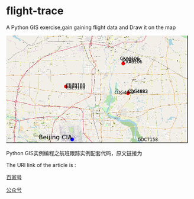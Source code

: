# flight-trace
A Python GIS exercise,gain gaining flight data  and Draw it on the map

![image](map.png)

Python GIS实例编程之航班跟踪实例配套代码，原文链接为

The URl link of the article is :

[百家号](http://baijiahao.baidu.com/builder/preview/s?id=1619006053973280873)

[公众号](http://mp.weixin.qq.com/s?__biz=MzU0MTY5MzEwMA==&mid=2247484271&idx=1&sn=21ff25fdf444072c883e3b0e946f6973&chksm=fb2746accc50cfbab731f6c5391d1991dec28cd92691f8b2075922a0f79ce5d21e5797374984&mpshare=1&scene=23&srcid=1205PdEQkaKM82v7qqf8CFDd#rd)
